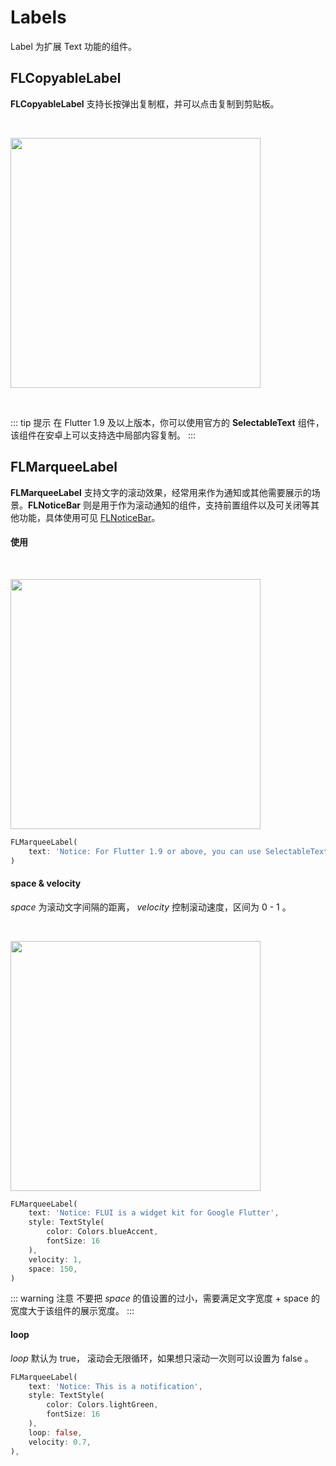 # Labels

Label 为扩展 Text 功能的组件。

## FLCopyableLabel

**FLCopyableLabel** 支持长按弹出复制框，并可以点击复制到剪贴板。

<br />
<p align="left">
    <img width="400" src="http://abtfun.oss-cn-beijing.aliyuncs.com/img/2019-12-10-copyable_label.gif" />
</p>
<br />

::: tip 提示
在 Flutter 1.9 及以上版本，你可以使用官方的 **SelectableText** 组件，该组件在安卓上可以支持选中局部内容复制。
:::

## FLMarqueeLabel

**FLMarqueeLabel** 支持文字的滚动效果，经常用来作为通知或其他需要展示的场景。**FLNoticeBar** 则是用于作为滚动通知的组件，支持前置组件以及可关闭等其他功能，具体使用可见 [FLNoticeBar](https://flui.xin/widgets/notice-bar.html)。

#### 使用

<br />
<p align="left">
    <img width="400" src="http://abtfun.oss-cn-beijing.aliyuncs.com/img/2019-12-10-export-1.gif" />
</p>

```dart
FLMarqueeLabel(
    text: 'Notice: For Flutter 1.9 or above, you can use SelectableText to support copy function',
)
```

#### space & velocity

*space* 为滚动文字间隔的距离， *velocity* 控制滚动速度，区间为 0 - 1 。

<br />
<p align="left">
    <img width="400" src="http://abtfun.oss-cn-beijing.aliyuncs.com/img/2019-12-10-velocity.gif" />
</p>

```dart
FLMarqueeLabel(
    text: 'Notice: FLUI is a widget kit for Google Flutter',
    style: TextStyle(
        color: Colors.blueAccent,
        fontSize: 16
    ),
    velocity: 1,
    space: 150,
)
```

::: warning 注意
不要把 *space* 的值设置的过小，需要满足文字宽度 + space 的宽度大于该组件的展示宽度。
:::

#### loop

*loop* 默认为 true， 滚动会无限循环，如果想只滚动一次则可以设置为 false 。

```dart
FLMarqueeLabel(
    text: 'Notice: This is a notification',
    style: TextStyle(
        color: Colors.lightGreen,
        fontSize: 16
    ),
    loop: false,
    velocity: 0.7,
),
```



